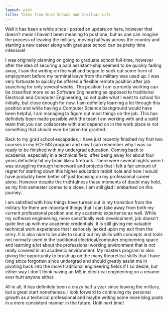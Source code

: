 ```yaml
---
layout: post
title: Tales from Grad School and Civilian Life
---
```

Well it has been a while since I posted an update on here, however that doesn’t mean I haven’t been meaning to post one, but as one can imagine the process of leaving the military, moving halfway across the country and starting a new career along with graduate school can be pretty time intensive!

I was originally planning on going to graduate school full-time, however after the idea of securing a paid assistant-ship seemed to be quickly fading away, I saw the writing on the wall and began to seek out some form of employment before my terminal leave from the military was used up. I was very fortunate to quickly be offered a flexible remote position after job searching for only several weeks. The position I am currently working can be classified more so as Software Engineering as opposed to traditional Electrical and Computer Engineering, so not quite what I went to school for initially, but close enough for now. I am definitely learning a lot through this position and while having a Computer Science background would have been helpful, I am managing to figure out most things on the job. This has definitely been made possible with the team I am working with and a solid team that you can collaborate with and depend on in the work place is not something that should ever be taken for granted. 

Back to my grad school escapades, I have just recently finished my first two courses in my ECE MS program and now I can remember why I was so ready to be finished with my undergrad education. Coming back to academia, especially in a technical field, after being away for about four years definitely hit my brain like a firetruck. There were several nights were I was struggling through homework and projects that I felt a fair amount of regret for starting down this higher education rabbit hole and how I would have probably been better off just focusing on my professional career alone. However despite the truthfulness these moments of doubt may hold, as my first semester comes to a close, I am still glad I embarked on this journey.

I am satisfied with how things have turned out in my transition from the military for there are important things that I can take away from both my current professional position and my academic experience as well. While my software engineering, more specifically web development, job doesn’t quite line up with my academic credentials, it is still giving me valuable technical work experience that I seriously lacked upon my exit from the army. It is also nice to be able to round out my skills with concepts and tools not normally used in the traditional electrical/computer engineering space and learning a lot about the professional working environment that is not really covered in an academic environment. My masters program is also giving the opportunity to brush up on the many theoretical skills that I have long since forgotten since undergrad and should greatly assist me in pivoting back into the more traditional engineering fields if I so desire, but either way I don’t think having an MS in electrical engineering on a resume ever hurt anyone either.

All in all, It has definitely been a crazy half a year since leaving the military, but a great start nonetheless. I look forward to continuing my personal growth as a technical professional and maybe writing some more blog posts in a more consistent manner in the future. Until next time!
